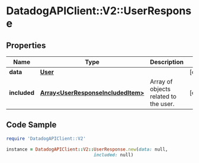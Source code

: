 # DatadogAPIClient::V2::UserResponse

## Properties

Name | Type | Description | Notes
------------ | ------------- | ------------- | -------------
**data** | [**User**](User.md) |  | [optional] 
**included** | [**Array&lt;UserResponseIncludedItem&gt;**](UserResponseIncludedItem.md) | Array of objects related to the user. | [optional] 

## Code Sample

```ruby
require 'DatadogAPIClient::V2'

instance = DatadogAPIClient::V2::UserResponse.new(data: null,
                                 included: null)
```


